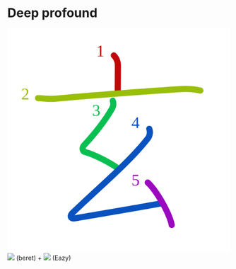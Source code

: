 # Deep profound
![玄](../kanji-colorize/7384.svg)
![](http://www.kanjidamage.com/assets/radsmall/lid-27eb5444db66fa741b5e9033a1c88c54af8d81584c23b0539a1d6da210c43388.jpg) (beret) + ![](http://www.kanjidamage.com/assets/radsmall/young-c0c5df9e10a91b5c6276ffb913f8df8903d5151bf09cd1cc4d3e44c682c7394b.jpg) (Eazy)